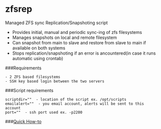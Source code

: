 zfsrep
======

Managed ZFS sync Replication/Snapshoting script

  - Provides initial, manual and periodic sync-ing of zfs filesystems
  - Manages snapshots on local and remote filesystem
  - Can snapshot from main to slave and restore from slave to main if available on both systems
  - Stops replication/snapshoting if an error is ancountered(in case it runs automatic using crontab) 


###Requirements

	- 2 ZFS based filesystems
	- SSH key based login between the two servers

###Script requirements

	scriptdir=""  - location of the script ex. /opt/scripts
	emailalert=""  - you email account, alerts will be sent to this account
	port=""  - ssh port used ex. -p2200


###[Quick How-to](https://github.com/k3oni/zfsrep/wiki)
